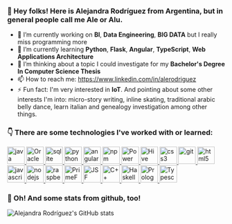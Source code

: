 ### 👋 Hey folks! Here is Alejandra Rodríguez from Argentina, but in general people call me Ale or Alu.
<!--
Here are some ideas to get you started:
- 👯 I’m looking to collaborate on ...
- 🤔 I’m looking for help with ...
- 💬 Ask me about ...
- 😄 Pronouns: ...
-->

- 🔭 I’m currently working on **BI**, **Data Engineering**, **BIG DATA** but I really miss programming more
- 🌱 I’m currently learning **Python**, **Flask**, **Angular**, **TypeScript**, **Web Applications Architecture**
- 💭 I’m thinking about a topic I could investigate for my **Bachelor's Degree In Computer Science Thesis**
- 📫 How to reach me: https://www.linkedin.com/in/alerodriguez
- ⚡ Fun fact: I'm very interested in **IoT**. And pointing about some other interests I'm into: micro-story writing, inline skating, traditional arabic belly dance, learn italian and genealogy investigation among other things.
<p>
  
</p>

### 👇 There are some technologies I've worked with or learned:


<a href="https://www.oracle.com/java" target="_blank"> <img src="https://www.vectorlogo.zone/logos/java/java-icon.svg" alt="java" width="40" height="40"/> </a> 
<a href="https://www.oracle.com/database/technologies/" target="_blank"> <img src="https://www.vectorlogo.zone/logos/oracle/oracle-icon.svg" alt="Oracle" width="40" height="40"/> </a> 
<a href="https://www.sqlite.org/" target="_blank"> <img src="https://www.vectorlogo.zone/logos/sqlite/sqlite-icon.svg" alt="sqlite" width="40" height="40"/> </a>
<a href="https://www.python.org/" target="_blank"> <img src="https://www.vectorlogo.zone/logos/python/python-icon.svg" alt="python" width="40" height="40"/> </a> 
<a href="https://angular.io/" target="_blank"> <img src="https://www.vectorlogo.zone/logos/angular/angular-icon.svg" alt="angular" width="40" height="40"/> </a> 
<a href="https://www.npmjs.com/" target="_blank"> <img src="https://www.vectorlogo.zone/logos/npmjs/npmjs-icon.svg" alt="npm" width="40" height="40"/> </a> 
<a href="https://powerbi.microsoft.com/" target="_blank"> <img src="https://www.vectorlogo.zone/logos/microsoft_powerbi/microsoft_powerbi-icon.svg" alt="Power BI" width="40" height="40"/> </a> 
<a href="https://hive.apache.org/" target="_blank"> <img src="https://www.vectorlogo.zone/logos/apache_hive/apache_hive-icon.svg" alt="Hive" width="40" height="40"/> </a> 
<a href="https://www.w3.org/Style/CSS/Overview.en.html" target="_blank"> <img src="https://www.vectorlogo.zone/logos/w3_css/w3_css-icon.svg" alt="css3" width="40" height="40"/> </a> 
<a href="https://git-scm.com/" target="_blank"> <img src="https://www.vectorlogo.zone/logos/git-scm/git-scm-icon.svg" alt="git" width="40" height="40"/> </a> 
<a href="https://www.w3.org/html/" target="_blank"> <img src="https://www.vectorlogo.zone/logos/w3_html5/w3_html5-icon.svg" alt="html5" width="40" height="40"/> </a> 
<a href="https://developer.mozilla.org/en-US/docs/Web/JavaScript" target="_blank"> <img src="https://www.vectorlogo.zone/logos/javascript/javascript-icon.svg" alt="javascript" width="40" height="40"/> </a> 
<a href="https://nodejs.org" target="_blank"> <img src="https://www.vectorlogo.zone/logos/nodejs/nodejs-icon.svg" alt="nodejs" width="40" height="40"/> </a> 
<a href="https://www.raspberrypi.org" target="_blank"> <img src="https://www.vectorlogo.zone/logos/raspberrypi/raspberrypi-icon.svg" alt="raspberrypi" width="40" height="40"/> </a> 
<a href="https://www.primefaces.org/" target="_blank"> <img src="https://static.javatpoint.com/primefaces/images/primefaces-tutorial.png" alt="PrimeFaces" width="40" height="40"/> </a> 
<a href="https://www.oracle.com/java/technologies/javaserverfaces.html" target="_blank"> <img src="https://consejotecnologico.com/wp-content/uploads/2019/02/jsf.jpg" alt="JSF" width="40" height="40"/> </a> 
<a href="https://archive.org/details/cprogramminglang00stro_0" target="_blank"> <img src="https://upload.wikimedia.org/wikipedia/commons/thumb/1/18/ISO_C%2B%2B_Logo.svg/911px-ISO_C%2B%2B_Logo.svg.png" alt="C++" width="40" height="40"/> </a> 
<a href="https://www.haskell.org/" target="_blank"> <img src="https://www.vectorlogo.zone/logos/haskell/haskell-icon.svg" alt="Haskell" width="40" height="40"/> </a> 
<a href="https://swish.swi-prolog.org/p/Tutorial%20de%20prolog.swinb" target="_blank"> <img src="https://avatars2.githubusercontent.com/u/6884283?v=3&s=200" alt="Prolog" width="40" height="40"/> </a> 
<a href="https://www.typescriptlang.org/" target="_blank"> <img src="https://www.vectorlogo.zone/logos/typescriptlang/typescriptlang-icon.svg" alt="Typescript" width="40" height="40"/> </a> 

<!--
<a href="" target="_blank"> <img src="" alt="" width="40" height="40"/> </a> 
-->

### 🔦 Oh! And some stats from github, too!

![Alejandra Rodríguez's GitHub stats](https://github-readme-stats.vercel.app/api?username=alu-rodriguez&show_icons=true&theme=chartreuse-dark)
